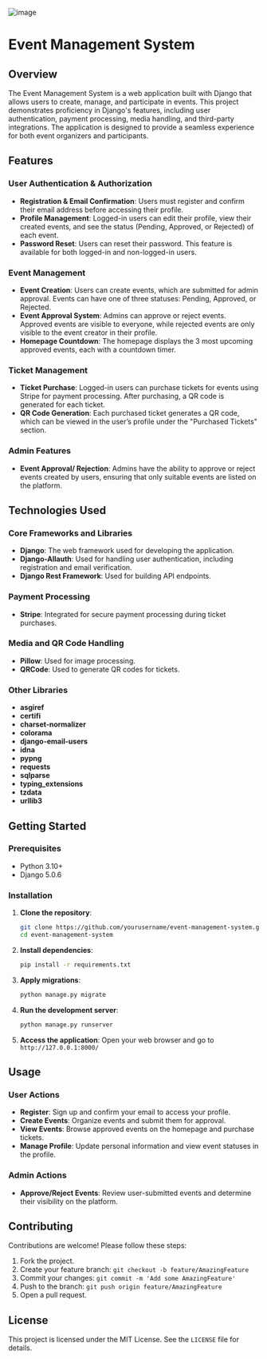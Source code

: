 ![image](https://github.com/user-attachments/assets/d79aa391-d230-4451-8742-ca36101cb676)





# Event Management System

## Overview

The Event Management System is a web application built with Django that allows users to create, manage, and participate in events. This project demonstrates proficiency in Django's features, including user authentication, payment processing, media handling, and third-party integrations. The application is designed to provide a seamless experience for both event organizers and participants.

## Features

### User Authentication & Authorization
- **Registration & Email Confirmation**: Users must register and confirm their email address before accessing their profile.
- **Profile Management**: Logged-in users can edit their profile, view their created events, and see the status (Pending, Approved, or Rejected) of each event.
- **Password Reset**: Users can reset their password. This feature is available for both logged-in and non-logged-in users.

### Event Management
- **Event Creation**: Users can create events, which are submitted for admin approval. Events can have one of three statuses: Pending, Approved, or Rejected.
- **Event Approval System**: Admins can approve or reject events. Approved events are visible to everyone, while rejected events are only visible to the event creator in their profile.
- **Homepage Countdown**: The homepage displays the 3 most upcoming approved events, each with a countdown timer.

### Ticket Management
- **Ticket Purchase**: Logged-in users can purchase tickets for events using Stripe for payment processing. After purchasing, a QR code is generated for each ticket.
- **QR Code Generation**: Each purchased ticket generates a QR code, which can be viewed in the user’s profile under the "Purchased Tickets" section.

### Admin Features
- **Event Approval/ Rejection**: Admins have the ability to approve or reject events created by users, ensuring that only suitable events are listed on the platform.
  
## Technologies Used

### Core Frameworks and Libraries
- **Django**: The web framework used for developing the application.
- **Django-Allauth**: Used for handling user authentication, including registration and email verification.
- **Django Rest Framework**: Used for building API endpoints.

### Payment Processing
- **Stripe**: Integrated for secure payment processing during ticket purchases.

### Media and QR Code Handling
- **Pillow**: Used for image processing.
- **QRCode**: Used to generate QR codes for tickets.

### Other Libraries
- **asgiref**
- **certifi**
- **charset-normalizer**
- **colorama**
- **django-email-users**
- **idna**
- **pypng**
- **requests**
- **sqlparse**
- **typing_extensions**
- **tzdata**
- **urllib3**

## Getting Started

### Prerequisites
- Python 3.10+
- Django 5.0.6

### Installation
1. **Clone the repository**:
    ```bash
    git clone https://github.com/yourusername/event-management-system.git
    cd event-management-system
    ```

2. **Install dependencies**:
    ```bash
    pip install -r requirements.txt
    ```

3. **Apply migrations**:
    ```bash
    python manage.py migrate
    ```

4. **Run the development server**:
    ```bash
    python manage.py runserver
    ```

5. **Access the application**:
    Open your web browser and go to `http://127.0.0.1:8000/`

## Usage

### User Actions
- **Register**: Sign up and confirm your email to access your profile.
- **Create Events**: Organize events and submit them for approval.
- **View Events**: Browse approved events on the homepage and purchase tickets.
- **Manage Profile**: Update personal information and view event statuses in the profile.

### Admin Actions
- **Approve/Reject Events**: Review user-submitted events and determine their visibility on the platform.

## Contributing

Contributions are welcome! Please follow these steps:
1. Fork the project.
2. Create your feature branch: `git checkout -b feature/AmazingFeature`
3. Commit your changes: `git commit -m 'Add some AmazingFeature'`
4. Push to the branch: `git push origin feature/AmazingFeature`
5. Open a pull request.

## License

This project is licensed under the MIT License. See the `LICENSE` file for details.
